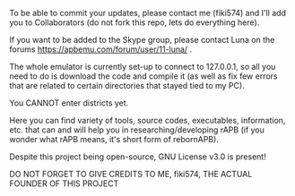 To be able to commit your updates, please contact me (fiki574) and I'll add you to Collaborators (do not fork this repo, lets do everything here).

If you want to be added to the Skype group, please contact Luna on the forums https://apbemu.com/forum/user/11-luna/ .


The whole emulator is currently set-up to connect to 127.0.0.1, so all you need to do is download the code and compile it (as well as fix few errors that are related to certain directories that stayed tied to my PC).

You CANNOT enter districts yet.

Here you can find variety of tools, source codes, executables, information, etc. that can and will help you in researching/developing rAPB (if you wonder what rAPB means, it's short form of rebornAPB).

Despite this project being open-source, GNU License v3.0 is present!

DO NOT FORGET TO GIVE CREDITS TO ME, fiki574, THE ACTUAL FOUNDER OF THIS PROJECT
